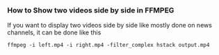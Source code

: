 ### How to Show two videos side by side in FFMPEG

If you want to display two videos side by side like mostly done on news channels, it can be done like this

`ffmpeg -i left.mp4 -i right.mp4 -filter_complex hstack output.mp4`